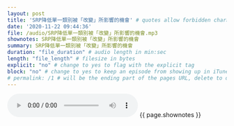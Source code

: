 ```yaml
---
layout: post
title: 'SRP降低單一類別被「改變」所影響的機會' # quotes allow forbidden characters like the colon
date: '2020-11-22 09:44:36'
file: /audio/SRP降低單一類別被「改變」所影響的機會.mp3
shownotes: SRP降低單一類別被「改變」所影響的機會
summary: SRP降低單一類別被「改變」所影響的機會
duration: "file_duration" # audio length in min:sec
length: "file_length" # filesize in bytes
explicit: "no" # change to yes to flag with the explicit tag
block: "no" # change to yes to keep an episode from showing up in iTunes
# permalink: /1 # will be the ending part of the pages URL, delete to default to the title
---
```


<audio controls>
<source src="{{site.url}}{{site.baseurl}}{{ page.file }}" type="audio/x-mp3">
Your browser does not support the audio element.
</audio>
{{ page.shownotes }}
